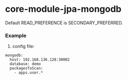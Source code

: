 # core-module-jpa-mongodb

Default READ_PREFERENCE is SECONDARY_PREFERRED.

### Example
1. config file:
~~~
mongodb:
  host: 192.168.136.128:30002
  database: demo
  packagesToScan:
    - apps.user.*
~~~